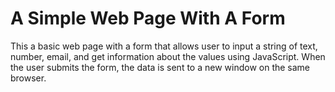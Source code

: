 # A Simple Web Page With A Form

This a basic web page with a form that allows user to input a string of text, number, email, and get information about the values using JavaScript.
When the user submits the form, the data is sent to a new window on the same browser.
